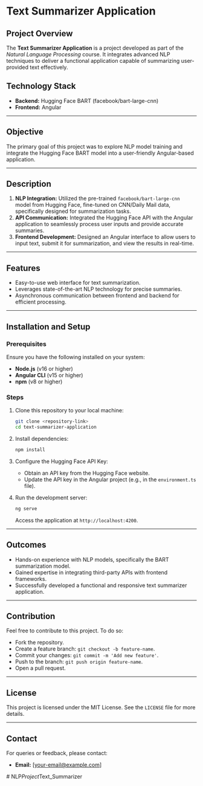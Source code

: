 # Text Summarizer Application

## Project Overview
The **Text Summarizer Application** is a project developed as part of the *Natural Language Processing* course. It integrates advanced NLP techniques to deliver a functional application capable of summarizing user-provided text effectively.

## Technology Stack
- **Backend:** Hugging Face BART (facebook/bart-large-cnn)
- **Frontend:** Angular

---

## Objective
The primary goal of this project was to explore NLP model training and integrate the Hugging Face BART model into a user-friendly Angular-based application.

---

## Description
1. **NLP Integration:** Utilized the pre-trained `facebook/bart-large-cnn` model from Hugging Face, fine-tuned on CNN/Daily Mail data, specifically designed for summarization tasks.
2. **API Communication:** Integrated the Hugging Face API with the Angular application to seamlessly process user inputs and provide accurate summaries.
3. **Frontend Development:** Designed an Angular interface to allow users to input text, submit it for summarization, and view the results in real-time.

---

## Features
- Easy-to-use web interface for text summarization.
- Leverages state-of-the-art NLP technology for precise summaries.
- Asynchronous communication between frontend and backend for efficient processing.

---

## Installation and Setup

### Prerequisites
Ensure you have the following installed on your system:
- **Node.js** (v16 or higher)
- **Angular CLI** (v15 or higher)
- **npm** (v8 or higher)

### Steps
1. Clone this repository to your local machine:
   ```bash
   git clone <repository-link>
   cd text-summarizer-application
   ```

2. Install dependencies:
   ```bash
   npm install
   ```

3. Configure the Hugging Face API Key:
   - Obtain an API key from the Hugging Face website.
   - Update the API key in the Angular project (e.g., in the `environment.ts` file).

4. Run the development server:
   ```bash
   ng serve
   ```
   Access the application at `http://localhost:4200`.

---

## Outcomes
- Hands-on experience with NLP models, specifically the BART summarization model.
- Gained expertise in integrating third-party APIs with frontend frameworks.
- Successfully developed a functional and responsive text summarizer application.

---

## Contribution
Feel free to contribute to this project. To do so:
- Fork the repository.
- Create a feature branch: `git checkout -b feature-name`.
- Commit your changes: `git commit -m 'Add new feature'`.
- Push to the branch: `git push origin feature-name`.
- Open a pull request.

---

## License
This project is licensed under the MIT License. See the `LICENSE` file for more details.

---

## Contact
For queries or feedback, please contact:
- **Email:** [your-email@example.com]

#   N L P _ P r o j e c t _ T e x t _ S u m m a r i z e r  
 